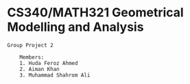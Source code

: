 # CS340/MATH321 Geometrical Modelling and Analysis
	Group Project 2

		Members: 
		1. Huda Feroz Ahmed
		2. Aiman Khan
		3. Muhammad Shahrom Ali
		
